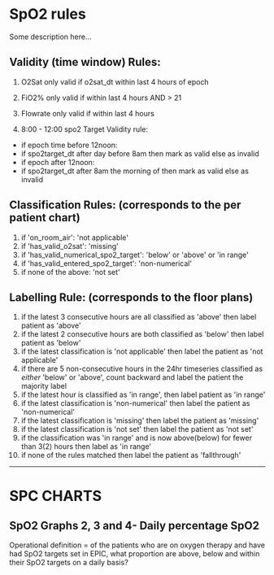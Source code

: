 # SpO2 rules 
Some description here...
## Validity (time window) Rules: 

1. O2Sat only valid if o2sat_dt within last 4 hours of epoch 

2. FiO2% only valid if within last 4 hours AND > 21	 

3. Flowrate only valid if within last 4 hours	 

4. 8:00 - 12:00 spo2 Target Validity rule: 
- if epoch time before 12noon: 
- if spo2target_dt after day before 8am then mark as valid else as invalid 
- if epoch after 12noon: 
- if spo2target_dt after 8am the morning of then mark as valid else as invalid 

        	 

## Classification Rules: (corresponds to the per patient chart) 

1. if 'on_room_air': 'not applicable'
2. if 'has_valid_o2sat': 'missing'
3. if  'has_valid_numerical_spo2_target': 'below' or 'above' or 'in range' 
4. if 'has_valid_entered_spo2_target': 'non-numerical'
5. if none of the above:  'not set' 
   

## Labelling Rule: (corresponds to the floor plans)     

 1. if the latest 3 consecutive hours are all classified as 'above' then label patient as 'above' 
 2. if the latest 2 consecutive hours are both classified as 'below' then label patient as 'below'            
 3. if the latest classification is 'not applicable' then label the patient as 'not applicable' 
 4. if there are 5 non-consecutive hours in the 24hr timeseries classified as *either* 'below' or 'above', count backward and label the patient the majority label 
 5. if the latest hour is classified as 'in range', then label patient as 'in range' 
 6. if the latest classification is 'non-numerical' then label the patient as 'non-numerical' 
 7. if the latest classification is 'missing' then label the patient as 'missing' 
 8. if the latest classification is 'not set' then label the patient as 'not set' 
 9. if the classification was 'in range' and is now above(below) for fewer than 3(2) hours then label as 'in range' 
 10. if none of the rules matched then label the patient as 'fallthrough'
---
# SPC CHARTS
## SpO2 Graphs 2, 3 and 4- Daily percentage SpO2  
Operational definition = of the patients who are on oxygen therapy and have had SpO2 targets set in EPIC, what proportion are above, below and within their SpO2 targets on a daily basis? 


 
